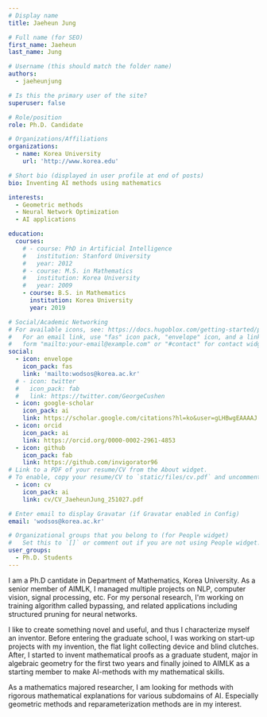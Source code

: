 ```yaml
---
# Display name
title: Jaeheun Jung

# Full name (for SEO)
first_name: Jaeheun
last_name: Jung

# Username (this should match the folder name)
authors:
  - jaeheunjung

# Is this the primary user of the site?
superuser: false

# Role/position
role: Ph.D. Candidate

# Organizations/Affiliations
organizations:
  - name: Korea University
    url: 'http://www.korea.edu'

# Short bio (displayed in user profile at end of posts)
bio: Inventing AI methods using mathematics

interests:
  - Geometric methods
  - Neural Network Optimization
  - AI applications

education:
  courses:
    # - course: PhD in Artificial Intelligence
    #   institution: Stanford University
    #   year: 2012
    # - course: M.S. in Mathematics
    #   institution: Korea University
    #   year: 2009
    - course: B.S. in Mathematics
      institution: Korea University
      year: 2019

# Social/Academic Networking
# For available icons, see: https://docs.hugoblox.com/getting-started/page-builder/#icons
#   For an email link, use "fas" icon pack, "envelope" icon, and a link in the
#   form "mailto:your-email@example.com" or "#contact" for contact widget.
social:
  - icon: envelope
    icon_pack: fas
    link: 'mailto:wodsos@korea.ac.kr'
  # - icon: twitter
  #   icon_pack: fab
  #   link: https://twitter.com/GeorgeCushen
  - icon: google-scholar
    icon_pack: ai
    link: https://scholar.google.com/citations?hl=ko&user=gLHBwgEAAAAJ
  - icon: orcid
    icon_pack: ai
    link: https://orcid.org/0000-0002-2961-4853
  - icon: github
    icon_pack: fab
    link: https://github.com/invigorator96
# Link to a PDF of your resume/CV from the About widget.
# To enable, copy your resume/CV to `static/files/cv.pdf` and uncomment the lines below.
  - icon: cv
    icon_pack: ai
    link: cv/CV_JaeheunJung_251027.pdf

# Enter email to display Gravatar (if Gravatar enabled in Config)
email: 'wodsos@korea.ac.kr'

# Organizational groups that you belong to (for People widget)
#   Set this to `[]` or comment out if you are not using People widget.
user_groups:
  - Ph.D. Students
---
```


I am a Ph.D cantidate in Department of Mathematics, Korea University. As a senior member of AIMLK, I managed multiple projects on NLP, computer vision, signal processing, etc. For my personal research, I'm working on training algorithm called bypassing, and related applications including structured pruning for neural networks.

I like to create something novel and useful, and thus I characterize myself an inventor. Before entering the graduate school, I was working on start-up projects with my invention, the flat light collecting device and blind clutches. After, I started to invent mathematical proofs as a graduate student, major in algebraic geometry for the first two years and finally joined to AIMLK as a starting member to make AI-methods with my mathematical skills.

As a mathematics majored researcher, I am looking for methods with rigorous mathematical explanations for various subdomains of AI. Especially geometric methods and reparameterization methods are in my interest. 
